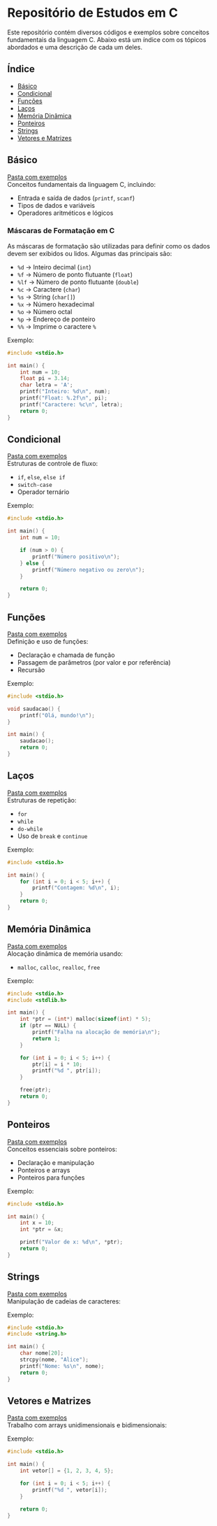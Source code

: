 # Repositório de Estudos em C

Este repositório contém diversos códigos e exemplos sobre conceitos fundamentais da linguagem C. Abaixo está um índice com os tópicos abordados e uma descrição de cada um deles.

## Índice

- [Básico](#básico)  
- [Condicional](#condicional)  
- [Funções](#funcoes)  
- [Laços](#lacos)  
- [Memória Dinâmica](#memoria-dinamica)  
- [Ponteiros](#ponteiros)  
- [Strings](#strings)  
- [Vetores e Matrizes](#vetores-e-matrizes)  

## Básico
[Pasta com exemplos](https://github.com/sthecss/PP-BCC/tree/main/basico)  
Conceitos fundamentais da linguagem C, incluindo:
- Entrada e saída de dados (`printf`, `scanf`)
- Tipos de dados e variáveis
- Operadores aritméticos e lógicos

### Máscaras de Formatação em C

As máscaras de formatação são utilizadas para definir como os dados devem ser exibidos ou lidos. Algumas das principais são:

- `%d` → Inteiro decimal (`int`)
- `%f` → Número de ponto flutuante (`float`)
- `%lf` → Número de ponto flutuante (`double`)
- `%c` → Caractere (`char`)
- `%s` → String (`char[]`)
- `%x` → Número hexadecimal
- `%o` → Número octal
- `%p` → Endereço de ponteiro
- `%%` → Imprime o caractere `%`

Exemplo:
```c
#include <stdio.h>

int main() {
    int num = 10;
    float pi = 3.14;
    char letra = 'A';
    printf("Inteiro: %d\n", num);
    printf("Float: %.2f\n", pi);
    printf("Caractere: %c\n", letra);
    return 0;
}
```

## Condicional
[Pasta com exemplos](https://github.com/sthecss/PP-BCC/tree/main/condicional)  
Estruturas de controle de fluxo:
- `if`, `else`, `else if`
- `switch-case`
- Operador ternário

Exemplo:
```c
#include <stdio.h>

int main() {
    int num = 10;

    if (num > 0) {
        printf("Número positivo\n");
    } else {
        printf("Número negativo ou zero\n");
    }

    return 0;
}
```

## Funções
[Pasta com exemplos](https://github.com/sthecss/PP-BCC/tree/main/funcoes)  
Definição e uso de funções:
- Declaração e chamada de função
- Passagem de parâmetros (por valor e por referência)
- Recursão

Exemplo:
```c
#include <stdio.h>

void saudacao() {
    printf("Olá, mundo!\n");
}

int main() {
    saudacao();
    return 0;
}
```

## Laços
[Pasta com exemplos](https://github.com/sthecss/PP-BCC/tree/main/lacos)  
Estruturas de repetição:
- `for`
- `while`
- `do-while`
- Uso de `break` e `continue`

Exemplo:
```c
#include <stdio.h>

int main() {
    for (int i = 0; i < 5; i++) {
        printf("Contagem: %d\n", i);
    }
    return 0;
}
```

## Memória Dinâmica
[Pasta com exemplos](https://github.com/sthecss/PP-BCC/tree/main/memoriaDinamica)  
Alocação dinâmica de memória usando:
- `malloc`, `calloc`, `realloc`, `free`

Exemplo:
```c
#include <stdio.h>
#include <stdlib.h>

int main() {
    int *ptr = (int*) malloc(sizeof(int) * 5);
    if (ptr == NULL) {
        printf("Falha na alocação de memória\n");
        return 1;
    }

    for (int i = 0; i < 5; i++) {
        ptr[i] = i * 10;
        printf("%d ", ptr[i]);
    }

    free(ptr);
    return 0;
}
```

## Ponteiros
[Pasta com exemplos](https://github.com/sthecss/PP-BCC/tree/main/ponteiro)  
Conceitos essenciais sobre ponteiros:
- Declaração e manipulação
- Ponteiros e arrays
- Ponteiros para funções

Exemplo:
```c
#include <stdio.h>

int main() {
    int x = 10;
    int *ptr = &x;

    printf("Valor de x: %d\n", *ptr);
    return 0;
}
```

## Strings
[Pasta com exemplos](https://github.com/sthecss/PP-BCC/tree/main/string)  
Manipulação de cadeias de caracteres:

Exemplo:
```c
#include <stdio.h>
#include <string.h>

int main() {
    char nome[20];
    strcpy(nome, "Alice");
    printf("Nome: %s\n", nome);
    return 0;
}
```

## Vetores e Matrizes
[Pasta com exemplos](https://github.com/sthecss/PP-BCC/tree/main/vetorEmatriz)  
Trabalho com arrays unidimensionais e bidimensionais:

Exemplo:
```c
#include <stdio.h>

int main() {
    int vetor[] = {1, 2, 3, 4, 5};

    for (int i = 0; i < 5; i++) {
        printf("%d ", vetor[i]);
    }

    return 0;
}
```
```
